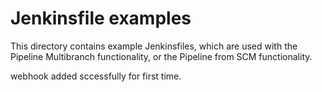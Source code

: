 # Jenkinsfile examples

This directory contains example Jenkinsfiles, which are used with the Pipeline Multibranch functionality, or the Pipeline from SCM functionality.

webhook added sccessfully for first time.

